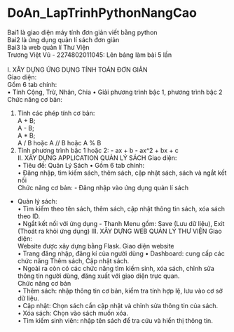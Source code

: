 # DoAn_LapTrinhPythonNangCao
Bai1 là giao diện máy tính đơn giản viết bằng python <br>
Bai2 là ứng dụng quản lí sách đơn giản <br>
Bai3 là web quản lí Thư Viện <br>
Trương Việt Vũ - 2274802011045: Lên bảng làm bài 5 lần<br>
<br>
I. XÂY DỰNG ỨNG DỤNG TÍNH TOÁN ĐƠN GIẢN  
Giao diện:  
Gồm 6 tab chính:  
• Tính Cộng, Trừ, Nhân, Chia 
• Giải phương trình bậc 1, phương trình bậc 2 
Chức năng cơ bản:  
1. Tính các phép tính cơ bản:  
A + B;  
A - B;  
A * B;  
A / B hoặc A // B hoặc A % B 
2. Tính phương trình bậc 1 hoặc 2:  - ax + b - ax^2 + bx + c  
II. XÂY DỰNG APPLICATION QUẢN LÝ SÁCH 
Giao diện:  
• Tiêu đề: Quản Lý Sách 
• Gồm 6 tab chính:  
• Đăng nhập, tìm kiếm sách, thêm sách, cập nhật sách, sách và ngắt kết nối  
Chức năng cơ bản: - Đăng nhập vào ứng dụng quản lí sách 
- Quản lý sách:  
• Tìm kiếm theo tên sách, thêm sách, cập nhật thông tin sách, xóa sách theo ID.  
• Ngắt kết nối với ứng dụng - Thanh Menu gồm: 
Save (Lưu dữ liệu), Exit (Thoát ra khỏi ứng dụng) 
III. XÂY DỰNG WEB QUẢN LÝ THƯ VIỆN 
Giao diện:  
Website được xây dựng bằng Flask. 
Giao diện website  
• Trang đăng nhập, đăng kí của người dùng 
• Dashboard: cung cấp các chức năng Thêm sách, Cập nhật sách.  
• Ngoài ra còn có các chức năng tìm kiếm sinh, xóa sách, chỉnh sửa thông tin người 
dùng, đăng xuất với giao diện trực quan.  
Chức năng cơ bản  
• Thêm sách: nhập thông tin cơ bản, kiểm tra tính hợp lệ, lưu vào cơ sở dữ liệu.  
• Cập nhật: Chọn sách cần cập nhật và chỉnh sửa thông tin của sách.  
• Xóa sách: Chọn vào sách muốn xóa.  
• Tìm kiếm sinh viên: nhập tên sách để tra cứu và hiển thị thông tin.  

